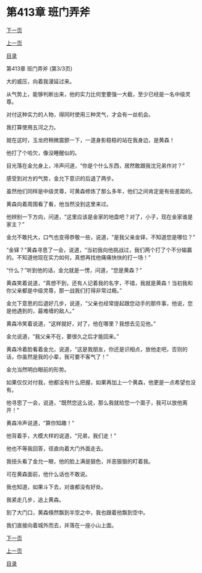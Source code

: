 <h1>第413章   班门弄斧</h1>
            <div><p><a href="./1239_%E7%AC%AC414%E7%AB%A0_%E5%A4%A9%E5%B0%98%E4%B8%B9.md">下一页</a></p><p><a href="./1237_%E7%AC%AC413%E7%AB%A0_%E7%8F%AD%E9%97%A8%E5%BC%84%E6%96%A7.md">上一页</a></p><p><a href="../">目录</a></p></div>
            <div><p>第413章   班门弄斧 (第3/3页)</p><p>大的威压，向着我漫延过来。</p><p>从气势上，能够判断出来，他的实力比何奎要强一大截，至少已经是一名中级灵尊。</p><p>对付这种实力的人物，得同时使用三种灵气，才会有一丝机会。</p><p>我打算使用五河之力。</p><p>就在这时，玉龙府稍微震颤一下，一道身影稳稳的站在我身边，是黄森！</p><p>他打了个哈欠，像没睡醒似的。</p><p>目光落在金允身上，冷声问道，“你是个什么东西，居然敢跟我沈兄弟作对？”</p><p>感受到对方的气势，金允下意识的后退了两步。</p><p>虽然他们同样是中级灵尊，可黄森修炼了那么多年，他们之间肯定是有些差距的。</p><p>黄森向着周围看了看，他当然没到这里来过。</p><p>他辨别一下方向，问道，“这里应该是金家的地盘吧？对了，小子，现在金家谁是家主？”</p><p>金允不敢托大，口气也变得恭敬一些，说道，“是我父亲金铎，不知道您是哪位？”</p><p>“金铎？”黄森寻思了一会，说道，“当初我向他挑战过，我们两个打了个不分输赢的。不知道他现在实力如何，真想再找他痛痛快快的打一场！”</p><p>“什么？”听到他的话，金允就是一愣，问道，“您是黄森？”</p><p>黄森笑着说道，“真想不到，还有人记着我的名字，不错，我就是黄森！当初我和你父亲都是中级灵尊，那一战我们打得非常过瘾。”</p><p>金允下意思的后退好几步，说道，“父亲也经常提起跟您动手的那件事，他说，您是他遇到的，最难缠的敌人。”</p><p>黄森冷笑着说道，“这样就好，对了，他在哪里？我想去见见他。”</p><p>金允说道，“我父亲不在，要很久之后才能回来。”</p><p>黄森冷着脸看着金允，说道，“这是我朋友，你还是识相点，放他走吧，否则的话，你虽然是我的小辈，我可要不客气了！”</p><p>金允当然明白眼前的形势。</p><p>如果仅仅对付我，他都没有什么把握，如果再加上一个黄森，他更是一点希望也没有。</p><p>他寻思了一会，说道，“既然您这么说，那么我就给您一个面子，我可以放他离开！”</p><p>黄森冷声说道，“算你知趣！”</p><p>他背着手，大模大样的说道，“兄弟，我们走！”</p><p>他也不等我回答，径直向着大门外面走去。</p><p>我扭头看了金允一眼，他的脸上满是狠色，并恶狠狠的盯着我。</p><p>可在黄森面前，他什么话也不敢说。</p><p>我也知道，如果斗下去，对谁都没有好处。</p><p>我紧走几步，追上黄森。</p><p>到了大门口，黄森倏然飘到半空之中，我也跟着他飘到空中。</p><p>我们直接向着城外而去，并落在一座小山上面。</p></div>
            <div><p><a href="./1239_%E7%AC%AC414%E7%AB%A0_%E5%A4%A9%E5%B0%98%E4%B8%B9.md">下一页</a></p><p><a href="./1237_%E7%AC%AC413%E7%AB%A0_%E7%8F%AD%E9%97%A8%E5%BC%84%E6%96%A7.md">上一页</a></p><p><a href="../">目录</a></p></div>